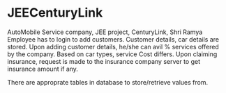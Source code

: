 # JEECenturyLink
AutoMobile Service company, JEE project, CenturyLink, Shri Ramya
Employee has to login to add customers. Customer details, car details are stored. 
Upon adding customer details, he/she can avil % services offered by the company. Based on car types,
service Cost differs. Upon claiming insurance, request is made to the insurance company server to get insurance amount if any.

There are approprate tables in database to store/retrieve values from.


